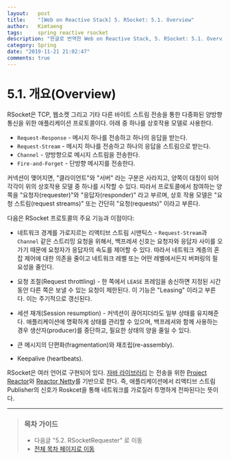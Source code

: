 ```yaml
---
layout:   post
title:    "[Web on Reactive Stack] 5. RSocket: 5.1. Overview"
author:   Kimtaeng
tags: 	  spring reactive rsocket
description: "한글로 번역한 Web on Reactive Stack, 5. RSocket: 5.1. Overview"
category: Spring
date: "2019-11-21 21:02:47"
comments: true
---
```


# 5.1. 개요(Overview)
RSocket은 TCP, 웹소켓 그리고 기타 다른 바이트 스트림 전송을 통한 다중화된 양방향 통신을 위한 애플리케이션 프로토콜이다.
아래 중 하나를 상호작용 모델로 사용한다.

- `Request-Response` - 메시지 하나를 전송하고 하나의 응답을 받는다.
- `Request-Stream` - 메시지 하나를 전송하고 하나의 응답을 스트림으로 받는다.
- `Channel` - 양방향으로 메시지 스트림을 전송한다.
- `Fire-and-Forget` - 단방향 메시지를 전송한다.

커넥션이 맺어지면, "클라이언트"와 "서버" 라는 구분은 사라지고, 양쪽이 대칭이 되어 각각이 위의 상호작용 모델 중 하나를 시작할 수 있다.
따라서 프로토콜에서 참여하는 양쪽을 "요청자(requester)"와 "응답자(responder)" 라고 부르며, 상호 작용 모델은
"요청 스트림(request streams)" 또는 간단히 "요청(requests)" 이라고 부른다.

다음은 RSocket 프로토콜의 주요 기능과 이점이다:

- 네트워크 경계를 가로지르는 리액티브 스트림 시맨틱스 - `Request-Stream`과 `Channel` 같은 스트리밍 요청을 위해서, 백프레셔 신호는
요청자와 응답자 사이를 오가기 때문에 요청자가 응답자의 속도를 제어할 수 있다. 따라서 네트워크 계층의 혼잡 제어에 대한 의존을 줄이고
네트워크 레벨 또는 어떤 레벨에서든지 버퍼링의 필요성을 줄인다.

- 요청 조절(Request throttling) - 한 쪽에서 `LEASE` 프레임을 송신하면 지정된 시간동안 다른 쪽은 보낼 수 있는 요청이 제한된다.
이 기능은 "Leasing" 이라고 부른다. 이는 주기적으로 갱신된다.

- 세션 재개(Session resumption) - 커넥션이 끊어지더라도 일부 상태를 유지해준다. 애플리케이션에 명확하게 상태를 관리할 수 있으며,
백프레셔와 함께 사용하는 경우 생산자(producer)를 중단하고, 필요한 상태의 양을 줄일 수 있다.

- 큰 메시지의 단편화(fragmentation)와 재조립(re-assembly).

- Keepalive (heartbeats).

RSocket은 여러 언어로 구현되어 있다. <a href="https://github.com/rsocket/rsocket-java" rel="nofollow" target="_blank">자바 라이브러리</a>
는 전송을 위한 <a href="https://projectreactor.io/" rel="nofollow" target="_blank">Project Reactor</a>와
<a href="https://github.com/reactor/reactor-netty" rel="nofollow" target="_blank">Reactor Netty</a>를 기반으로 한다.
즉, 애플리케이션에서 리액티브 스트림 Publisher의 신호가 Roskcet을 통해 네트워크를 가로질러 투명하게 전파된다는 뜻이다.

---

> ### 목차 가이드
> - 다음글 "5.2. RSocketRequester" 로 이동
> - <a href="/post/web-on-reactive-stack">전체 목차 페이지로 이동</a>